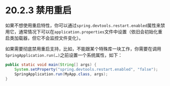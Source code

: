 # 20.2.3 禁用重启

如果不想使用重启特性，你可以通过`spring.devtools.restart.enabled`属性来禁用它，通常情况下可以在`application.properties`文件中设置（依旧会初始化重启类加载器，但它不会监控文件变化）。

如果需要彻底禁用重启支持，比如，不能跟某个特殊库一块工作，你需要在调用`SpringApplication.run(…​)`之前设置一个系统属性，如下：

```java
public static void main(String[] args) {
    System.setProperty("spring.devtools.restart.enabled", "false");
    SpringApplication.run(MyApp.class, args);
}
```


